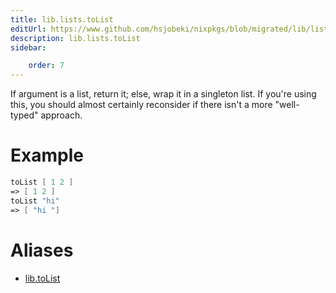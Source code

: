 ```yaml
---
title: lib.lists.toList
editUrl: https://www.github.com/hsjobeki/nixpkgs/blob/migrated/lib/lists.nix#L483C12
description: lib.lists.toList
sidebar:

    order: 7
---
```


If argument is a list, return it; else, wrap it in a singleton
list.  If you're using this, you should almost certainly
reconsider if there isn't a more "well-typed" approach.

# Example

```nix
toList [ 1 2 ]
=> [ 1 2 ]
toList "hi"
=> [ "hi "]
```


# Aliases

- [lib.toList](/nix-doc-comments/reference/lib/lib-tolist)


